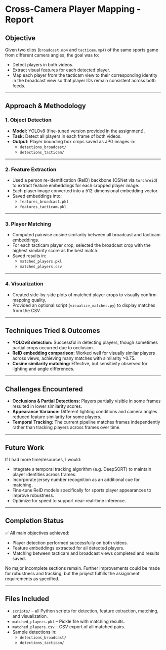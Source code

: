 # Cross-Camera Player Mapping - Report

## Objective

Given two clips (`broadcast.mp4` and `tacticam.mp4`) of the same sports game from different camera angles, the goal was to:

- Detect players in both videos.
- Extract visual features for each detected player.
- Map each player from the tacticam view to their corresponding identity in the broadcast view so that player IDs remain consistent across both feeds.

---

## Approach & Methodology

### 1. Object Detection

- **Model:** YOLOv8 (fine-tuned version provided in the assignment).
- **Task:** Detect all players in each frame of both videos.
- **Output:** Player bounding box crops saved as JPG images in:
  - `detections_broadcast/`
  - `detections_tacticam/`

---

### 2. Feature Extraction

- Used a person re-identification (ReID) backbone (OSNet via `torchreid`) to extract feature embeddings for each cropped player image.
- Each player image converted into a 512-dimensional embedding vector.
- Saved embeddings into:
  - `features_broadcast.pkl`
  - `features_tacticam.pkl`

---

### 3. Player Matching

- Computed pairwise cosine similarity between all broadcast and tacticam embeddings.
- For each tacticam player crop, selected the broadcast crop with the highest similarity score as the best match.
- Saved results in:
  - `matched_players.pkl`
  - `matched_players.csv`

---

### 4. Visualization

- Created side-by-side plots of matched player crops to visually confirm mapping quality.
- Provided an optional script (`visualize_matches.py`) to display matches from the CSV.

---

## Techniques Tried & Outcomes

- **YOLOv8 detection:** Successful in detecting players, though sometimes partial crops occurred due to occlusion.
- **ReID embedding comparison:** Worked well for visually similar players across views, achieving many matches with similarity >0.75.
- **Cosine similarity matching:** Effective, but sensitivity observed for lighting and angle differences.

---

## Challenges Encountered

- **Occlusions & Partial Detections:** Players partially visible in some frames resulted in lower similarity scores.
- **Appearance Variance:** Different lighting conditions and camera angles reduced feature similarity for some players.
- **Temporal Tracking:** The current pipeline matches frames independently rather than tracking players across frames over time.

---

## Future Work

If I had more time/resources, I would:

- Integrate a temporal tracking algorithm (e.g. DeepSORT) to maintain player identities across frames.
- Incorporate jersey number recognition as an additional cue for matching.
- Fine-tune ReID models specifically for sports player appearances to improve robustness.
- Optimize for speed to support near-real-time inference.

---

## Completion Status

✅ All main objectives achieved:
- Player detection performed successfully on both videos.
- Feature embeddings extracted for all detected players.
- Matching between tacticam and broadcast views completed and results saved.

No major incomplete sections remain. Further improvements could be made for robustness and tracking, but the project fulfills the assignment requirements as specified.

---

## Files Included

- `scripts/` – all Python scripts for detection, feature extraction, matching, and visualization.
- `matched_players.pkl` – Pickle file with matching results.
- `matched_players.csv` – CSV export of all matched pairs.
- Sample detections in:
  - `detections_broadcast/`
  - `detections_tacticam/`

